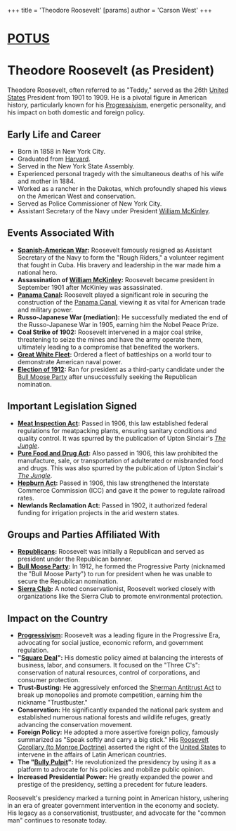 +++
 title = 'Theodore Roosevelt'
[params]
	author = 'Carson West'
+++
# [POTUS](./../potus/)
# Theodore Roosevelt (as President)

Theodore Roosevelt, often referred to as "Teddy," served as the 26th [United States](./../united-states/) President from 1901 to 1909. He is a pivotal figure in American history, particularly known for his [Progressivism](./../progressivism/), energetic personality, and his impact on both domestic and foreign policy.

## Early Life and Career

*   Born in 1858 in New York City.
*   Graduated from [Harvard](./../harvard/).
*   Served in the New York State Assembly.
*   Experienced personal tragedy with the simultaneous deaths of his wife and mother in 1884.
*   Worked as a rancher in the Dakotas, which profoundly shaped his views on the American West and conservation.
*   Served as Police Commissioner of New York City.
*   Assistant Secretary of the Navy under President [William McKinley](./../william-mckinley/).

## Events Associated With

*   **[Spanish-American War](./../spanish-american-war/):** Roosevelt famously resigned as Assistant Secretary of the Navy to form the "Rough Riders," a volunteer regiment that fought in Cuba. His bravery and leadership in the war made him a national hero.
*   **Assassination of [William McKinley](./../william-mckinley/):** Roosevelt became president in September 1901 after McKinley was assassinated.
*   **[Panama Canal](./../panama-canal/):** Roosevelt played a significant role in securing the construction of the [Panama Canal](./../panama-canal/), viewing it as vital for American trade and military power.
*   **Russo-Japanese War (mediation):** He successfully mediated the end of the Russo-Japanese War in 1905, earning him the Nobel Peace Prize.
*   **Coal Strike of 1902:** Roosevelt intervened in a major coal strike, threatening to seize the mines and have the army operate them, ultimately leading to a compromise that benefited the workers.
*   **[Great White Fleet](./../great-white-fleet/):** Ordered a fleet of battleships on a world tour to demonstrate American naval power.
*   **[Election of 1912](./../election-of-1912/):** Ran for president as a third-party candidate under the [Bull Moose Party](./../bull-moose-party/) after unsuccessfully seeking the Republican nomination.

## Important Legislation Signed

*   **[Meat Inspection Act](./../meat-inspection-act/):** Passed in 1906, this law established federal regulations for meatpacking plants, ensuring sanitary conditions and quality control. It was spurred by the publication of Upton Sinclair's *[The Jungle](./../the-jungle/)*.
*   **[Pure Food and Drug Act](./../pure-food-and-drug-act/):** Also passed in 1906, this law prohibited the manufacture, sale, or transportation of adulterated or misbranded food and drugs. This was also spurred by the publication of Upton Sinclair's *[The Jungle](./../the-jungle/)*.
*   **[Hepburn Act](./../hepburn-act/):** Passed in 1906, this law strengthened the Interstate Commerce Commission (ICC) and gave it the power to regulate railroad rates.
*   **Newlands Reclamation Act:** Passed in 1902, it authorized federal funding for irrigation projects in the arid western states.

## Groups and Parties Affiliated With

*   **[Republicans](./../republicans/):** Roosevelt was initially a Republican and served as president under the Republican banner.
*   **[Bull Moose Party](./../bull-moose-party/):** In 1912, he formed the Progressive Party (nicknamed the "Bull Moose Party") to run for president when he was unable to secure the Republican nomination.
*   **[Sierra Club](./../sierra-club/):** A noted conservationist, Roosevelt worked closely with organizations like the Sierra Club to promote environmental protection.

## Impact on the Country

*   **[Progressivism](./../progressivism/):** Roosevelt was a leading figure in the Progressive Era, advocating for social justice, economic reform, and government regulation.
*   **"[Square Deal](./../square-deal/)":** His domestic policy aimed at balancing the interests of business, labor, and consumers. It focused on the "Three C's": conservation of natural resources, control of corporations, and consumer protection.
*   **Trust-Busting:** He aggressively enforced the [Sherman Antitrust Act](./../sherman-antitrust-act/) to break up monopolies and promote competition, earning him the nickname "Trustbuster."
*   **Conservation:** He significantly expanded the national park system and established numerous national forests and wildlife refuges, greatly advancing the conservation movement.
*   **Foreign Policy:** He adopted a more assertive foreign policy, famously summarized as "Speak softly and carry a big stick." His [Roosevelt Corollary (to Monroe Doctrine)](./../roosevelt-corollary-(to-monroe-doctrine)/) asserted the right of the [United States](./../united-states/) to intervene in the affairs of Latin American countries.
*   **The "[Bully Pulpit](./../bully-pulpit/)":** He revolutionized the presidency by using it as a platform to advocate for his policies and mobilize public opinion.
*   **Increased Presidential Power:** He greatly expanded the power and prestige of the presidency, setting a precedent for future leaders.

Roosevelt's presidency marked a turning point in American history, ushering in an era of greater government intervention in the economy and society. His legacy as a conservationist, trustbuster, and advocate for the "common man" continues to resonate today.
